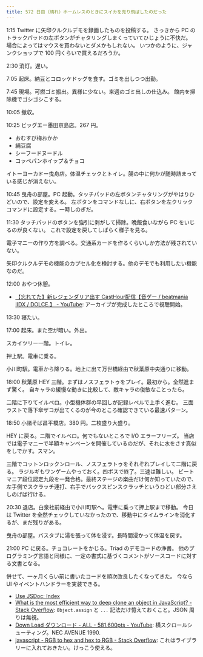 ```yaml
---
title: 572 日目（晴れ）ホームレスのときにスイカを売り飛ばしたのだった
---
```


1:15 Twitter に矢印クルクルデモを録画したものを投稿する。
さっきから PC のトラックパッドの左ボタンがチャタリングしまくっていてひじょうに不快だ。
場合によってはマウスを買わないとダメかもしれない。
いつかのように、ジャンクショップで 100 円くらいで買えるだろうか。

2:30 消灯。遅い。

7:05 起床。納豆とコロッケドッグを食す。ゴミを出しつつ出勤。

7:45 現場。可燃ゴミ搬出。異様に少ない。来週のゴミ出しの仕込み。
館内を掃除機でゴシゴシこする。

10:05 撤収。

10:25 ビッグエー墨田京島店。267 円。

* おむすび梅おかか
* 絹豆腐
* シーフードヌードル
* コッペパンホイップ＆チョコ

イトーヨーカドー曳舟店。体温チェックとトイレ。腸の中に何かが随時詰まっている感じが消えない。

10:45 曳舟の部屋。PC 起動。タッチパッドの左ボタンチャタリングがやはりひどいので、設定を変える。
左ボタンをコマンドなしに、右ボタンを左クリックコマンドに設定する。一時しのぎだ。

11:30 タッチパッドのボタンを強引に剥がして掃除。晩飯食いながら PC をいじるのが良くない。
これで設定を戻してしばらく様子を見る。

電子マニーの作り方を調べる。交通系カードを作るくらいしか方法が残されていない。

矢印クルクルデモの機能のカプセル化を検討する。他のデモでも利用したい機能なのだ。

12:00 おやつ休憩。

* [【忘れてた】新レジェンダリア出す CastHour配信【音ゲー / beatmania IIDX / DOLCE.】 - YouTube](https://www.youtube.com/watch?v=8X0bs5jcurk):
  アーカイブが完成したところで視聴開始。

13:30 寝たい。

17:00 起床。また空が暗い。外出。

スカイツリー一階。トイレ。

押上駅。電車に乗る。

小川町駅。電車から降りる。地上に出て万世橋経由で秋葉原中央通りに移動。

18:00 秋葉原 HEY 三階。まずはノスフェラトゥをプレイ。最初から。全然進まず驚く。
自キャラの緩慢な動きに比較して、敵キャラの俊敏なことったら。

二階に下りてイルベロ。小型機体群の早回しが記録レベルで上手く進む。
三面ラストで落下傘ザコが出てくるのが今のところ確認できている最速パターン。

18:50 小諸そば昌平橋店。380 円。二枚盛り大盛り。

HEY に戻る。二階でイルベロ。何でもないところで I/O エラーフリーズ。
当店では電子マニーで半額キャンペーンを開催しているのだが、それに水をさす真似をしでかす。スマン。

三階でコットンロックンロール、ノスフェラトゥをそれぞれプレイして二階に戻る。
ラジルギもワンゲームやっておく。四ボスで終了。三速は難しい。
ビートマニア段位認定九段を一発合格。最終ステージの楽曲だけ何か知っていたので、
左手側でスクラッチ連打、右手でバックスピンスクラッチというひどい部分さえしのげば行ける。

20:30 退店。白泉社前経由で小川町駅へ。電車に乗って押上駅まで移動。
今日は Twitter を全然チェックしていなかったので、移動中にタイムラインを消化するが、まだ残りがある。

曳舟の部屋。バスタブに湯を張って体を浸す。長時間浸かって体温を戻す。

21:00 PC に戻る。チョコレートをかじる。Triad のデモコードの浄書。
他のプログラミング言語と同様に、一定の書式に基づくコメントがソースコードに対する文書となる。

併せて、一ヶ月くらい前に書いたコードを順次改良したくなってきた。
今なら UI やイベントハンドラーを実装できる。

* [Use JSDoc: Index](https://jsdoc.app/)
* [What is the most efficient way to deep clone an object in JavaScript? - Stack Overflow](https://stackoverflow.com/questions/122102/what-is-the-most-efficient-way-to-deep-clone-an-object-in-javascript):
  `Object.assign` と `...` 記法だけ憶えておくこと。JSON 周りは無視。
* [Down Load ダウンロード - ALL - 581.600pts - YouTube](https://www.youtube.com/watch?v=xTdv9V_ztEU):
  横スクロールシューティング。NEC AVENUE 1990.
* [javascript - RGB to hex and hex to RGB - Stack Overflow](https://stackoverflow.com/questions/5623838/rgb-to-hex-and-hex-to-rgb):
  これはライブラリーに入れておきたい。けっこう使える。
